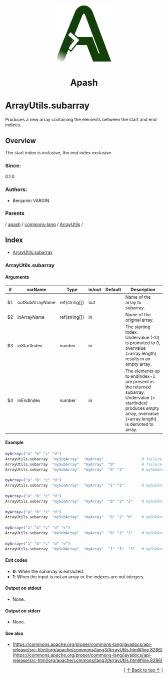 
<div align='center' id='apash-top'>
  <a href='https://github.com/hastec-fr/apash'>
    <img alt='apash-logo' src='../../../../../../../assets/apash-logo.svg'/>
  </a>

  # Apash
</div>

# ArrayUtils.subarray

Produces a new array containing the elements between the start and end indices.

## Overview

The start index is inclusive, the end index exclusive. 

### Since:
0.1.0

### Authors:
* Benjamin VARGIN

### Parents
<!-- apash.parentBegin -->
[](../../../../.md) / [apash](../../../apash.md) / [commons-lang](../../commons-lang.md) / [ArrayUtils](../ArrayUtils.md) / 
<!-- apash.parentEnd -->

## Index

* [ArrayUtils.subarray](#arrayutilssubarray)

### ArrayUtils.subarray

#### Arguments
| #      | varName        | Type          | in/out   | Default         | Description                          |
|--------|----------------|---------------|----------|-----------------|--------------------------------------|
| $1     | outSubArrayName| ref(string[]) | out      |                 | Name of the array to subarray.       |
| $2     | inArrayName    | ref(string[]) | in       |                 | Name of the original array.          |
| $3     | inStartIndex   | number        | in       |                 | The starting index. Undervalue (<0) is promoted to 0, overvalue (>array.length) results in an empty array.        |
| $4     | inEndIndex     | number        | in       |                 | The elements up to endIndex-1 are present in the returned subarray. Undervalue (< startIndex) produces empty array, overvalue (>array.length) is demoted to array. |

#### Example
```bash
myArray=("a" "b" "c" "d")
ArrayUtils.subarray  "mySubArray"  "myArray"                 # failure - ""
ArrayUtils.subarray  "mySubArray"  "myArray"  "0"            # failure - ""
ArrayUtils.subarray  "mySubArray"  "myArray"  "0" "2"        # mySubArray=("a" "b" "c")

myArray=("a" "b" "c" "d")
ArrayUtils.subarray  "mySubArray"  "myArray"  "1" "2"        # mySubArray=("b" "c")

myArray=("a" "b" "c" "d")
ArrayUtils.subarray  "mySubArray"  "myArray"  "0" "2" "2"    # mySubArray=("c" "d" "a" "b")

myArray=("a" "b" "c" "d")
ArrayUtils.subarray  "mySubArray"  "myArray"  "0" "2" "0"    # mySubArray=("a" "b" "c" "d")

myArray=("a" "b" "c" "d" "e")
ArrayUtils.subarray  "mySubArray"  "myArray"  "0" "2" "2"    # mySubArray=("c" "d" "a" "b" "e")

myArray=("a" "b" "c" "d" "e")
ArrayUtils.subarray  "mySubArray"  "myArray"  "1" "3"  "3"   # mySubArray=("a" "d" "e" "b" "c")

```

#### Exit codes

* **0**: When the subarray is extracted.
* **1**: When the input is not an array or the indexes are not integers.

#### Output on stdout

* None.

#### Output on stderr

* None.

#### See also

* [https://commons.apache.org/proper/commons-lang/javadocs/api-release/src-html/org/apache/commons/lang3/ArrayUtils.html#line.8286](https://commons.apache.org/proper/commons-lang/javadocs/api-release/src-html/org/apache/commons/lang3/ArrayUtils.html#line.8286)


  <div align='right'>[ <a href='#apash-top'>↑ Back to top ↑</a> ]</div>

